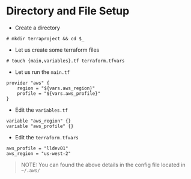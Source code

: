 # Directory and File Setup

- Create a directory

```
# mkdir terraproject && cd $_
```

- Let us create some terraform files

```
# touch {main,variables}.tf terraform.tfvars
```

- Let us run the `main.tf`

```
provider "aws" {
	region = "${vars.aws_region}"
	profile = "${vars.aws_profile}"
}
```

- Edit the `variables.tf`

```
variable "aws_region" {}
variable "aws_profile" {}
```

- Edit the `terraform.tfvars`

```
aws_profile = "lldev01"
aws_region = "us-west-2"
```

> NOTE: You can found the above details in the config file located in `~/.aws/`


